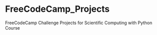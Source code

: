 # FreeCodeCamp_Projects
FreeCodeCamp Challenge Projects for Scientific Computing with Python Course 
